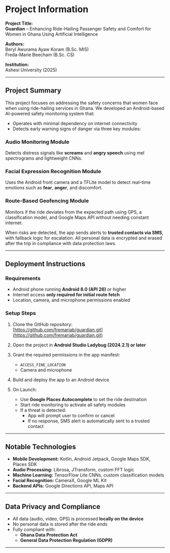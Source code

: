 # Project Information

**Project Title:**  
**Guardian** – Enhancing Ride-Hailing Passenger Safety and Comfort for Women in Ghana Using Artificial Intelligence  

**Authors:**  
Beryl Awurama Ayaw Koram (B.Sc. MIS)  
Freda-Marie Beecham (B.Sc. CS)  

**Institution:**  
Ashesi University (2025)

---

## Project Summary

This project focuses on addressing the safety concerns that women face when using ride-hailing services in Ghana. We developed an Android-based AI-powered safety monitoring system that:

- Operates with minimal dependency on internet connectivity
- Detects early warning signs of danger via three key modules:

### Audio Monitoring Module
Detects distress signals like **screams** and **angry speech** using mel spectrograms and lightweight CNNs.

### Facial Expression Recognition Module
Uses the Android front camera and a TFLite model to detect real-time emotions such as **fear**, **anger**, and discomfort.

### Route-Based Geofencing Module
Monitors if the ride deviates from the expected path using GPS, a classification model, and Google Maps API without needing constant internet.

When risks are detected, the app sends alerts to **trusted contacts via SMS**, with fallback logic for escalation. All personal data is encrypted and erased after the trip in compliance with data protection laws.

---

## Deployment Instructions

### Requirements
- Android phone running **Android 8.0 (API 26)** or higher
- Internet access **only required for initial route fetch**
- Location, camera, and microphone permissions enabled

### Setup Steps
1. Clone the GitHub repository:  
      [https://github.com/fremariab/guardian.git](https://github.com/fremariab/guardian.git)

2. Open the project in **Android Studio Ladybug (2024.2.1) or later**

3. Grant the required permissions in the app manifest:
   - `ACCESS_FINE_LOCATION`
   - Camera and microphone

4. Build and deploy the app to an Android device

5. On Launch:
   - Use **Google Places Autocomplete** to set the ride destination
   - Start ride monitoring to activate all safety modules
   - If a threat is detected:
     - App will prompt user to confirm or cancel
     - If no response, SMS alert is automatically sent to a trusted contact

---

## Notable Technologies

- **Mobile Development:** Kotlin, Android Jetpack, Google Maps SDK, Places SDK
- **Audio Processing:** Librosa, JTransform, custom FFT logic
- **Machine Learning:** TensorFlow Lite CNNs, custom classification models
- **Facial Recognition:** CameraX, Google ML Kit
- **Backend APIs:** Google Directions API, Maps API

---

## Data Privacy and Compliance

- All data (audio, video, GPS) is processed **locally on the device**
- No personal data is stored after the ride ends
- Fully compliant with:
  - **Ghana Data Protection Act**
  - **General Data Protection Regulation (GDPR)**

---

